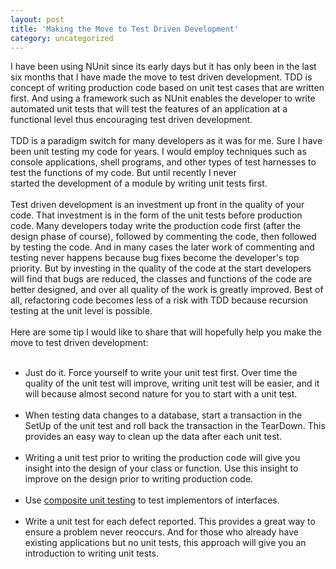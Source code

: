 ```yaml
---
layout: post
title: 'Making the Move to Test Driven Development'
category: uncategorized
---
```


I have been using NUnit since its early days but it has only been in the last six months that I have made the move to test driven development.  TDD is concept of writing production code based on unit test cases that are written first.  And using a framework such as NUnit enables the developer to write automated unit tests that will test the features of an application at a functional level thus encouraging test driven development.  <br /><br />TDD is a paradigm switch for many developers as it was for me.  Sure I have been unit testing my code for years.  I would employ techniques such as console applications, shell programs, and other types of test harnesses to test the functions of my code.  But until recently I never <br />started the development of a module by writing unit tests first.<br /><br />Test driven development is an investment up front in the quality of your code.  That investment is in the form of the unit tests before production code.  Many developers today write the production code first (after the design phase of course), followed by commenting the code, then followed by testing the code.  And in many cases the later work of commenting and testing never happens because bug fixes become the developer's top priority.  But by investing in the quality of the code at the start developers will find that bugs are reduced, the classes and functions of the code are better designed, and over all quality of the work is greatly improved.  Best of all, refactoring code becomes less of a risk with TDD because recursion testing at the unit level is possible.<br /><br />Here are some tip I would like to share that will hopefully help you make the move to test driven development:<br /><ul><br /><li>Just do it.  Force yourself to write your unit test first.  Over time the quality of the unit test will improve, writing unit test will be easier, and it will because almost second nature for you to start with a unit test.</li><br /><li>When testing data changes to a database, start a transaction in the SetUp of the unit test and roll back the transaction in the TearDown.  This provides an easy way to clean up the data after each unit test.</li><br /><li>Writing a unit test prior to writing the production code will give you insight into the design of your class or function.  Use this insight to improve on the design prior to writing production code.</li><br /><li>Use <a href="http://www.whitepeaksoftware.com/blog.aspx?xml/2004_06_01_archive.xml#108613701548157152">composite unit testing</a> to test implementors of interfaces.</li><br /><li>Write a unit test for each defect reported.  This provides a great way to ensure a problem never reoccurs.  And for those who already have existing applications but no unit tests, this approach will give you an introduction to writing unit tests.</li><br /></ul><br /><br /><br />
